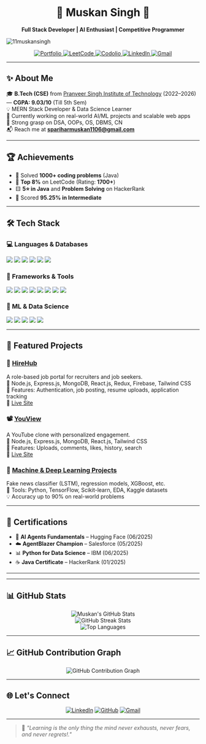 <h1 align="center">🌟 Muskan Singh 🌟</h1>  
<p align="center">  
  <b>Full Stack Developer | AI Enthusiast | Competitive Programmer</b>  
</p>  
<p align="left"> <img src="https://komarev.com/ghpvc/?username=11muskansingh&label=Profile%20views&color=0e75b6&style=flat" alt="11muskansingh" /> </p>
<p align="center">  
  <a href="https://portfoliomuskan.vercel.app/">
    <img src="https://img.shields.io/badge/-Portfolio-%23000000?style=for-the-badge&logo=firefox&logoColor=white" alt="Portfolio">
  </a>
  <a href="https://leetcode.com/u/Muskan_parihar/">
    <img src="https://img.shields.io/badge/-LeetCode-FFA116?style=for-the-badge&logo=leetcode&logoColor=white" alt="LeetCode">
  </a>
  <a href="https://codolio.com/profile/muskan_parihar">
    <img src="https://img.shields.io/badge/-Codolio-0A66C2?style=for-the-badge&logo=bookstack&logoColor=white" alt="Codolio">
  </a>
  <a href="https://linkedin.com/in/muskan-singh-140137261/">
    <img src="https://img.shields.io/badge/-LinkedIn-blue?style=for-the-badge&logo=linkedin&logoColor=white" alt="LinkedIn">
  </a>  
  <a href="mailto:spariharmuskan1106@gmail.com">
    <img src="https://img.shields.io/badge/-Gmail-red?style=for-the-badge&logo=gmail&logoColor=white" alt="Gmail">
  </a>
</p> 

---

## ✨ About Me

🎓 **B.Tech (CSE)** from [Pranveer Singh Institute of Technology](https://psit.ac.in) (2022–2026) — **CGPA: 9.03/10** (Till 5th Sem)  
💡 MERN Stack Developer & Data Science Learner  
🚀 Currently working on real-world AI/ML projects and scalable web apps  
🧠 Strong grasp on DSA, OOPs, OS, DBMS, CN  
📬 Reach me at **spariharmuskan1106@gmail.com**

---

## 🏆 Achievements

- 👑 Solved **1000+ coding problems** (Java)
- 🏅 **Top 8%** on LeetCode (Rating: **1700+**)
- 🟨 **5⭐ in Java** and **Problem Solving** on HackerRank
- 🧾 Scored **95.25% in Intermediate**

---

## 🛠️ Tech Stack

### 💻 Languages & Databases  
<p>  
  <img src="https://img.shields.io/badge/Java-007396?style=for-the-badge&logo=java&logoColor=white" />
  <img src="https://img.shields.io/badge/JavaScript-F7DF1E?style=for-the-badge&logo=javascript&logoColor=black" />
  <img src="https://img.shields.io/badge/Python-3776AB?style=for-the-badge&logo=python&logoColor=white" />
  <img src="https://img.shields.io/badge/C-00599C?style=for-the-badge&logo=c&logoColor=white" />
  <img src="https://img.shields.io/badge/SQL-4479A1?style=for-the-badge&logo=MySQL&logoColor=white" />
  <img src="https://img.shields.io/badge/MongoDB-47A248?style=for-the-badge&logo=mongodb&logoColor=white" />
</p>

### 🚀 Frameworks & Tools  
<p>  
  <img src="https://img.shields.io/badge/Node.js-339933?style=for-the-badge&logo=node.js&logoColor=white" />
  <img src="https://img.shields.io/badge/Express.js-000000?style=for-the-badge&logo=express&logoColor=white" />
  <img src="https://img.shields.io/badge/React.js-61DAFB?style=for-the-badge&logo=react&logoColor=black" />
  <img src="https://img.shields.io/badge/Redux-764ABC?style=for-the-badge&logo=redux&logoColor=white" />
  <img src="https://img.shields.io/badge/TailwindCSS-38B2AC?style=for-the-badge&logo=tailwind-css&logoColor=white" />
  <img src="https://img.shields.io/badge/Firebase-FFCA28?style=for-the-badge&logo=firebase&logoColor=black" />
  <img src="https://img.shields.io/badge/Git-F05032?style=for-the-badge&logo=git&logoColor=white" />
  <img src="https://img.shields.io/badge/Postman-FF6C37?style=for-the-badge&logo=postman&logoColor=white" />
</p>

### 🧠 ML & Data Science  
<p>
  <img src="https://img.shields.io/badge/NumPy-013243?style=for-the-badge&logo=numpy&logoColor=white" />
  <img src="https://img.shields.io/badge/pandas-150458?style=for-the-badge&logo=pandas&logoColor=white" />
  <img src="https://img.shields.io/badge/Matplotlib-11557c?style=for-the-badge&logo=matplotlib&logoColor=white" />
  <img src="https://img.shields.io/badge/Scikit--learn-F7931E?style=for-the-badge&logo=scikit-learn&logoColor=white" />
  <img src="https://img.shields.io/badge/TensorFlow-FF6F00?style=for-the-badge&logo=tensorflow&logoColor=white" />
</p>

---

## 🚀 Featured Projects

### 🎯 [HireHub](https://github.com/11muskansingh/HireHub)  
A role-based job portal for recruiters and job seekers.  
🔧 Node.js, Express.js, MongoDB, React.js, Redux, Firebase, Tailwind CSS  
📌 Features: Authentication, job posting, resume uploads, application tracking  
🔗 [Live Site](https://hirehub-gz47.onrender.com)

### 📽️ [YouView](https://github.com/11muskansingh/YouView)  
A YouTube clone with personalized engagement.  
🔧 Node.js, Express.js, MongoDB, React.js, Tailwind CSS  
📌 Features: Uploads, comments, likes, history, search  
🔗 [Live Site](https://you-view-teal.vercel.app/)

### 🧠 [Machine & Deep Learning Projects](https://github.com/11muskansingh/Machine-and-Deep-Learning)  
Fake news classifier (LSTM), regression models, XGBoost, etc.  
📌 Tools: Python, TensorFlow, Scikit-learn, EDA, Kaggle datasets  
💡 Accuracy up to 90% on real-world problems

---

## 📜 Certifications

- 🧠 **AI Agents Fundamentals** – Hugging Face (06/2025)  
- ☁️ **AgentBlazer Champion** – Salesforce (05/2025)  
- 📊 **Python for Data Science** – IBM (06/2025)  
- ☕ **Java Certificate** – HackerRank (01/2025)  

---

---

## 📊 GitHub Stats

<div align="center">
  <img src="https://github-readme-stats.vercel.app/api?username=11muskansingh&show_icons=true&theme=radical&rank_icon=github" alt="Muskan's GitHub Stats" />
  <br/>
  <img src="https://streak-stats.demolab.com?user=11muskansingh&theme=flames&date_format=M%20j%5B%2C%20Y%5D" alt="GitHub Streak Stats" />
  <br/>
  <img src="https://github-readme-stats.vercel.app/api/top-langs/?username=11muskansingh&layout=donut&theme=radical" alt="Top Languages" />
</div>

---

## 📈 GitHub Contribution Graph

<div align="center">
  <img src="https://github-readme-activity-graph.vercel.app/graph?username=11muskansingh&theme=tokyo-night&hide_border=true" alt="GitHub Contribution Graph" />
</div>

---

## 🌐 Let's Connect  

<p align="center">  
  <a href="https://linkedin.com/in/muskan-singh-140137261/"><img src="https://img.shields.io/badge/-LinkedIn-blue?style=for-the-badge&logo=linkedin&logoColor=white" alt="LinkedIn"></a>  
  <a href="https://github.com/11muskansingh"><img src="https://img.shields.io/badge/-GitHub-black?style=for-the-badge&logo=github&logoColor=white" alt="GitHub"></a>  
  <a href="mailto:spariharmuskan1106@gmail.com"><img src="https://img.shields.io/badge/-Gmail-red?style=for-the-badge&logo=gmail&logoColor=white" alt="Gmail"></a>  
</p>  

---

> 🌱 *"Learning is the only thing the mind never exhausts, never fears, and never regrets!."*
